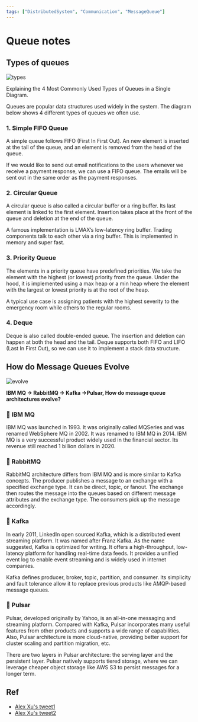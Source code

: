 ```yaml
---
tags: ["DistributedSystem", "Communication", "MessageQueue"]
---
```


# Queue notes 

<TagLinks />

## Types of queues 

![types](https://lh3.googleusercontent.com/pw/ABLVV87rUUOHYws8ljDCaZDiNoRzkl2jaFoLbX3BhFyry7p3j-NfU1di7TbB6PKxHR1cdIeOIFmPKxgwW11iwJrRgaQ1-kMUi4Lkibj6QpuHQodeh4acE_4O5UC89tszSBJSVrEvta58ShP8nXqrm_mkDDgvVeUQ_RlwJaRuy9QDrgUMvda37RBsiJw290szoD_sjeanHNWDNJqNOf25_qWXP2Virinl5t0zoioZc_porXZDzrCxJFgdhmLIPRNPqqKgOtyKtXFSrwCIhVWk9Tlf9yYZwt1j2_l9PtduK3TCJ2E70Jzdqu6Es8KJP4jluN3uHFW8nps2fBdlarsjpYTGx7g7cGDJ5KGmQDMgC2alP0M850vcGQjb6vQG9hZKGrtQkPwXYGAKssxk3ymKIg2arkI9DmkUnPbJrW76i6qq02bY1Mk0ynfw1HQi4pKu5HzbaT_gqe2Xa4QlOqe0tLmITLcXgFr3pYoxGLf-F6Glv56ijFZAl4yDq-OyJ8vqgRsbnHmP1lwG9YwkQV3UxBec20bxBgqM82LeJCzPXlJGhLuzLaqhPuTGONysw-Ub5j3RQqu6G9zEC7qed5eJhtfLueVIYV6Kj1k6nzaQ6mR-z1PfyRmmdyVrdISGZz0LAXJ_UVI4-aw34-t5Dxfwq7RDvCPtuaHkF8HIXx_FRVVUW_Y0nAB6OewZsn3Yinp6twK86hIHBiTMp41e7kJhVnwVfuVQNlP-8I0MU-emAvLsP1yFlvbQEafX8Ckj5EesbMuvJ_IkPx8r9_lGSU1Qpm8Q9R_L499MzDa9nSgQ3l390RWiLEk4N1P6Q8XpfWIXGs9QZRqCuX8NVAZUOkPguXT5BXJurcSRaSsfP5EB3GDEG3-NWot2h5eEp34fESeNAGrfMZ8nUk5_dcYKnfRKsd2UCFrHMNPmyJovAFHXgyP1pw=w710-h925-s-no-gm)

Explaining the 4 Most Commonly Used Types of Queues in a Single Diagram.

Queues are popular data structures used widely in the system. The diagram below shows 4 different types of queues we often use.

### 1. Simple FIFO Queue
A simple queue follows FIFO (First In First Out). An new element is inserted at the tail of the queue, and an element is removed from the head of the queue.

If we would like to send out email notifications to the users whenever we receive a payment response, we can use a FIFO queue. The emails will be sent out in the same order as the payment responses.

###  2. Circular Queue
A circular queue is also called a circular buffer or a ring buffer. Its last element is linked to the first element. Insertion takes place at the front of the queue and deletion at the end of the queue.

A famous implementation is LMAX’s low-latency ring buffer. Trading components talk to each other via a ring buffer. This is implemented in memory and super fast.

### 3. Priority Queue
The elements in a priority queue have predefined priorities. We take the element with the highest (or lowest) priority from the queue. Under the hood, it is implemented using a max heap or a min heap where the element with the largest or lowest priority is at the root of the heap.

A typical use case is assigning patients with the highest severity to the emergency room while others to the regular rooms.

### 4. Deque
Deque is also called double-ended queue. The insertion and deletion can happen at both the head and the tail. Deque supports both FIFO and LIFO (Last In First Out), so we can use it to implement a stack data structure.

## How do Message Queues Evolve

![evolve](https://lh3.googleusercontent.com/pw/ABLVV84D6-m1_Sv42RZw2bRP917v81pkcbN7-V9ErWyazB7nrF_gCi6tN_wlj02yNlTErMXiauYsCYxt7A_CijtponFkfX1WIIGumWp_gyZN9QO650_EfNef7wxjLVoZQBrqyjm4KDlUmGeb1NAF1k9KeyrRlOPsexgAXH1SgkmdguP5qAjN8Za7o9UVCvJ9X4FMncauv6ynQzbTWDPbJw_aDHEsTF9QRWn9hcuDUKFxXNg50YU2i0iLJ9p_DA7vIq27tmOXIEHeHRKNNJTDsXg0fXPkFD92gRyhWjnahV1U5XVXrkFyVxdyMK-wHPfO0EY5WSyU7KcOaSm8woG8NbOEpG8d2veqF9ZdWX-g_F5kMponW-upTz92c4yBt0dDLpN2VKyxa9T26yFG28_52jtBKCvoaf7CoY21qxDo8XpHz_hRkmFnjCbsrKwdixReugNOknGVUbG-CX3xk4J-z2cND-bJCC2vyziXCQegfrCqhv_nk-yI5r-KQ8bfrJU81L15eEACSQPX1Z5ct4Y2clXQOBsllXDozNZzElqFwM-4iaMZSP2xohTA1KvLrhUp7rWFEXCo7XNUpUTs8tYMKX3IQknrttPbjBarr_dum_j2mnI6RMyU7VLQmnzEYhtPYjTHMSyBHXd4OMVOXx3zypGAeYuoxQnccX6XXE61skH3ejIbvjwfnVicffWEuqQUokT3GOtrpwQmdEo3Km4RaHOnAPUwctHmeqIZibm25BVxrI-s48RkoZLTsZI742QA7-i_cUIKnnwpLc1Dmfey0v3c_zeSjNgDoNy_xQcRaMDeCk2lCx867ZwI8nh5qVXsHHy1710QEr_9_Ib0THI-adTjhSqq_gid1ZT8cJ-K47pvDgLlHBY1f8ESgr3isDBxH68ZLcvJccVU9XqzAz-0W5xgZk0ucpg1N5z-WlrcGzS_Yw=w716-h925-s-no-gm)

**IBM MQ -> RabbitMQ -> Kafka ->Pulsar, How do message queue architectures evolve?** 
 
### 🔹 IBM MQ 
IBM MQ was launched in 1993. It was originally called MQSeries and was renamed WebSphere MQ in 2002. It was renamed to IBM MQ in 2014. IBM MQ is a very successful product widely used in the financial sector. Its revenue still reached 1 billion dollars in 2020. 
 
### 🔹 RabbitMQ 
RabbitMQ architecture differs from IBM MQ and is more similar to Kafka concepts. The producer publishes a message to an exchange with a specified exchange type. It can be direct, topic, or fanout. The exchange then routes the message into the queues based on different message attributes and the exchange type. The consumers pick up the message accordingly. 
 
### 🔹 Kafka 
In early 2011, LinkedIn open sourced Kafka, which is a distributed event streaming platform. It was named after Franz Kafka. As the name suggested, Kafka is optimized for writing. It offers a high-throughput, low-latency platform for handling real-time data feeds. It provides a unified event log to enable event streaming and is widely used in internet companies. 
 
Kafka defines producer, broker, topic, partition, and consumer. Its simplicity and fault tolerance allow it to replace previous products like AMQP-based message queues. 
 
### 🔹 Pulsar 
Pulsar, developed originally by Yahoo, is an all-in-one messaging and streaming platform. Compared with Kafka, Pulsar incorporates many useful features from other products and supports a wide range of capabilities. Also, Pulsar architecture is more cloud-native, providing better support for cluster scaling and partition migration, etc. 
 
There are two layers in Pulsar architecture: the serving layer and the persistent layer. Pulsar natively supports tiered storage, where we can leverage cheaper object storage like AWS S3 to persist messages for a longer term. 


## Ref
- [Alex Xu's tweet1](https://twitter.com/alexxubyte/status/1729175223852019723)
- [Alex Xu's tweet2](https://twitter.com/bytebytego/status/1726861680880304638)